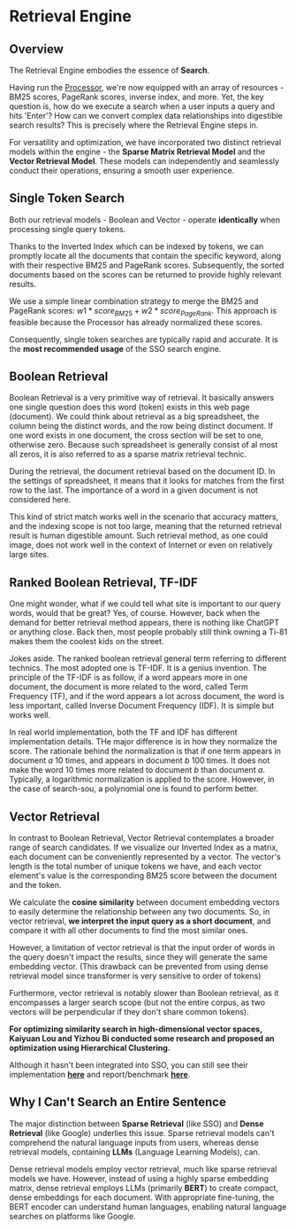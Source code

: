 # Retrieval Engine

## Overview

The Retrieval Engine embodies the essence of **Search**.

Having run the [Processor](./Processor.md), we're now equipped with an array of resources - BM25 scores, PageRank scores, inverse index, and more. Yet, the key question is, how do we execute a search when a user inputs a query and hits 'Enter'? How can we convert complex data relationships into digestible search results? This is precisely where the Retrieval Engine steps in.

For versatility and optimization, we have incorporated two distinct retrieval models within the engine - the **Sparse Matrix Retrieval Model** and the **Vector Retrieval Model**. These models can independently and seamlessly conduct their operations, ensuring a smooth user experience.

## Single Token Search

Both our retrieval models - Boolean and Vector - operate **identically** when processing single query tokens.

Thanks to the Inverted Index which can be indexed by tokens, we can promptly locate all the documents that contain the specific keyword, along with their respective BM25 and PageRank scores. Subsequently, the sorted documents based on the scores can be returned to provide highly relevant results.

We use a simple linear combination strategy to merge the BM25 and PageRank scores: $w1*score_{BM25} + w2*score_{PageRank}$. This approach is feasible because the Processor has already normalized these scores.

Consequently, single token searches are typically rapid and accurate. It is the **most recommended usage** of the SSO search engine.

## Boolean Retrieval

Boolean Retrieval is a very primitive way of retrieval. It basically answers one single question does this word (token) exists in this web page (document). We could think about retrieval as a big spreadsheet, the column being the distinct words, and the row being distinct document. If one word exists in one document, the cross section will be set to one, otherwise zero. Because such spreadsheet is generally consist of al most all zeros, it is also referred to as a sparse matrix retrieval technic.

During the retrieval, the document retrieval based on the document ID. In the settings of spreadsheet, it means that it looks for matches from the first row to the last. The importance of a word in a given document is not considered here.

This kind of strict match works well in the scenario that accuracy matters, and the indexing scope is not too large, meaning that the returned retrieval result is human digestible amount. Such retrieval method, as one could image, does not work well in the context of Internet or even on relatively large sites.

## Ranked Boolean Retrieval, TF-IDF

One might wonder, what if we could tell what site is important to our query words, would that be great? Yes, of course. However, back when the demand for better retrieval method appears, there is nothing like ChatGPT or anything close. Back then, most people probably still think owning a Ti-81 makes them the coolest kids on the street. 

Jokes aside. The ranked boolean retrieval general term referring to different technics. The most adopted one is TF-IDF. It is a genius invention. The principle of the TF-IDF is as follow, if a word appears more in one document, the document is more related to the word, called Term Frequency (TF), and if the word appears a lot across document, the word is less important, called Inverse Document Frequency (IDF). It is simple but works well. 

In real world implementation, both the TF and IDF has different implementation details. THe major difference is in how they normalize the score. The rationale behind the normalization is that if one term appears in document $a$ 10 times, and appears in document $b$ 100 times. It does not make the word 10 times more related to document $b$ than document $a$. Typically, a logarithmic normalization is applied to the score. However, in the case of search-sou, a polynomial one is found to perform better.

## Vector Retrieval

In contrast to Boolean Retrieval, Vector Retrieval contemplates a broader range of search candidates. If we visualize our Inverted Index as a matrix, each document can be conveniently represented by a vector. The vector's length is the total number of unique tokens we have, and each vector element's value is the corresponding BM25 score between the document and the token.

We calculate the **cosine similarity** between document embedding vectors to easily determine the relationship between any two documents. So, in vector retrieval, **we interpret the input query as a short document**, and compare it with all other documents to find the most similar ones.

However, a limitation of vector retrieval is that the input order of words in the query doesn't impact the results, since they will generate the same embedding vector. (This drawback can be prevented from using dense retrieval model since transformer is very sensitive to order of tokens)

Furthermore, vector retrieval is notably slower than Boolean retrieval, as it encompasses a larger search scope (but not the entire corpus, as two vectors will be perpendicular if they don't share common tokens).

**For optimizing similarity search in high-dimensional vector spaces, Kaiyuan Lou and Yizhou Bi conducted some research and proposed an optimization using Hierarchical Clustering.** 

Although it hasn't been integrated into SSO, you can still see their implementation **[here](https://github.com/loeeeee/DensePassageRetrieval)** and report/benchmark **[here](./EDRFHC.html)**.

## Why I Can't Search an Entire Sentence

The major distinction between **Sparse Retrieval** (like SSO) and **Dense Retrieval** (like Google) underlies this issue. Sparse retrieval models can't comprehend the natural language inputs from users, whereas dense retrieval models, containing **LLMs** (Language Learning Models), can.

Dense retrieval models employ vector retrieval, much like sparse retrieval models we have. However, instead of using a highly sparse embedding matrix, dense retrieval employs LLMs (primarily **BERT**) to create compact, dense embeddings for each document. With appropriate fine-tuning, the BERT encoder can understand human languages, enabling natural language searches on platforms like Google.
